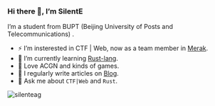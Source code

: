 ### Hi there 👋, I’m SilentE

I’m a student from BUPT (Beijing University of Posts and Telecommunications) .

- ⚡ I’m insterested in CTF | Web, now as a team member in [Merak](https://we.buptmerak.cn/).
- 🌱 I’m currently learning [Rust-lang](http://rust-lang.org/).
- 🎀 Love ACGN and kinds of games.
- 📝 I regularly write articles on [Blog](https://silente.top).
- 💬 Ask me about `CTF|Web` and `Rust`.


<img align="center" src="https://github-readme-stats.vercel.app/api/top-langs?username=silenteag&show_icons=true&locale=en&layout=compact" alt="silenteag" />
